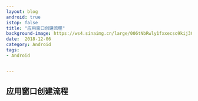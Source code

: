 ```yaml
---
layout: blog 
android: true 
istop: false
title: "应用窗口创建流程" 
background-image: https://ws4.sinaimg.cn/large/006tNbRwly1fxxecso9kij30mu0y0q57.jpg
date:  2018-12-06
category: Android
tags: 
- Android


---
```


## 应用窗口创建流程